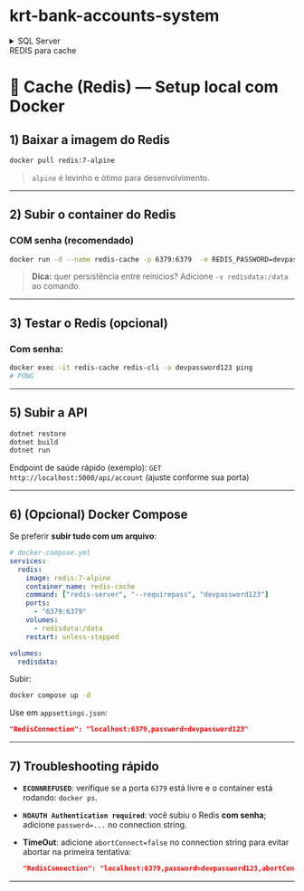﻿# krt-bank-accounts-system

<details>

<summary>SQL Server</summary>

## 🏦 **Banco de Dados — Configuração (SQL Server via Docker)**

### 🧩 **Passo a passo**

#### 1️⃣ Baixar a imagem oficial do SQL Server

```bash
docker pull mcr.microsoft.com/mssql/server:2022-latest
```

---

#### 2️⃣ Rodar o container do SQL Server

```bash
docker run -e "ACCEPT_EULA=Y" -e "SA_PASSWORD=Root@12345" -p 1433:1433 --name sqlserver2022 -d mcr.microsoft.com/mssql/server:2022-latest
```

🔹 Esse comando vai:

* Aceitar o contrato da Microsoft (`ACCEPT_EULA=Y`);
* Definir a senha do administrador (`Root@12345`);
* Expor a porta **1433** (padrão do SQL Server);
* Criar o container chamado **sqlserver2022**;
* Usar a imagem **2022-latest**.

---

## 🧱 **Executando Migrações (Entity Framework Core)**

### ⚠️ Instale a ferramenta se ainda não tiver:

```bash
dotnet tool install --global dotnet-ef --version 8.0.21
```

---

### 1️⃣ Acesse a pasta da API

```bash
cd backend/KRT.BankAccounts.Api
```

---

### 2️⃣ (Opcional) Criar a primeira migração

> ⚠️ Esse passo só é necessário se quiser **gerar a migration do zero**.
> Caso ela já exista no repositório, pule para o passo 3.

```bash
dotnet ef migrations add InitialCreate --project ../KRT.BankAccounts.Api --startup-project ../KRT.BankAccounts.Api --output-dir ../KRT.BankAccounts.Api/_04_Infrastructure/Migrations
```

---

### 3️⃣ Aplicar as migrações ao banco

```bash
dotnet ef database update --project ../KRT.BankAccounts.Api --startup-project ../KRT.BankAccounts.Api
```

---

### ✅ Resultado esperado

Após o comando acima:

* O banco `KRTBankAccounts` será criado no container SQL Server;
* As tabelas (`Accounts`, etc.) serão aplicadas automaticamente;
* Você poderá conectar ao banco usando o SQL Server Management Studio (SSMS), Azure Data Studio ou DBeaver.

🧠 **Credenciais padrão:**

* **Servidor:** `localhost,1433`
* **Usuário:** `sa`
* **Senha:** `Root@12345`

---

## 🧪 **Testando a conexão rapidamente**

Você pode testar a conexão diretamente com:

```bash
sqlcmd -S localhost,1433 -U sa -P Root@12345 -d KRTBankAccounts
```

Se aparecer o prompt `1>`, o banco está conectado corretamente

ctrl + c para sair.

</details>

</details>
<summary>REDIS para cache</summary>


# 🧰 Cache (Redis) — Setup local com Docker

## 1) Baixar a imagem do Redis

```bash
docker pull redis:7-alpine
```

> `alpine` é levinho e ótimo para desenvolvimento.

---

## 2) Subir o container do Redis

### COM senha (recomendado)

```bash
docker run -d --name redis-cache -p 6379:6379  -e REDIS_PASSWORD=devpassword123 redis:7-alpine  redis-server --requirepass devpassword123
```

> **Dica:** quer persistência entre reinícios? Adicione `-v redisdata:/data` ao comando.

---

## 3) Testar o Redis (opcional)

### Com senha:

```bash
docker exec -it redis-cache redis-cli -a devpassword123 ping
# PONG
```

---

## 5) Subir a API

```bash
dotnet restore
dotnet build
dotnet run
```

Endpoint de saúde rápido (exemplo):
`GET http://localhost:5000/api/account` (ajuste conforme sua porta)

---

## 6) (Opcional) Docker Compose

Se preferir **subir tudo com um arquivo**:

```yaml
# docker-compose.yml
services:
  redis:
    image: redis:7-alpine
    container_name: redis-cache
    command: ["redis-server", "--requirepass", "devpassword123"]
    ports:
      - "6379:6379"
    volumes:
      - redisdata:/data
    restart: unless-stopped

volumes:
  redisdata:
```

Subir:

```bash
docker compose up -d
```

Use em `appsettings.json`:

```json
"RedisConnection": "localhost:6379,password=devpassword123"
```

---

## 7) Troubleshooting rápido

* **`ECONNREFUSED`**: verifique se a porta `6379` está livre e o container está rodando: `docker ps`.
* **`NOAUTH Authentication required`**: você subiu o Redis **com senha**; adicione `password=...` no connection string.
* **TimeOut**: adicione `abortConnect=false` no connection string para evitar abortar na primeira tentativa:

  ```json
  "RedisConnection": "localhost:6379,password=devpassword123,abortConnect=false"
  ```

---

